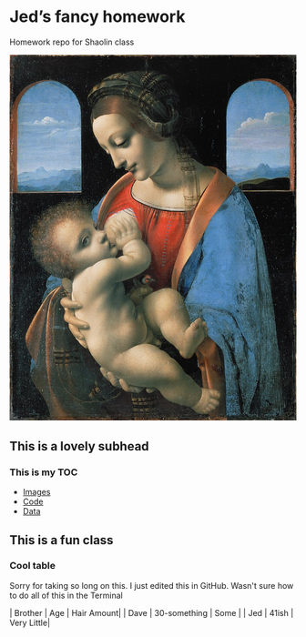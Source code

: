 # Jed’s fancy homework

Homework repo for Shaolin class

![/images/Leonardo_da_Vinci_attributed_-_Madonna_Litta.jpg][image-1]

## This is a lovely subhead

### This is my TOC

- [Images][1]
- [Code][2]
- [Data][3]

[1]:	/images "Images"
[2]:	/code
[3]:	/data

[image-1]:	/images/Leonardo_da_Vinci_attributed_-_Madonna_Litta.jpg

## This is a fun class

### Cool table

Sorry for taking so long on this.  I just edited this in GitHub. Wasn't sure how to do all of this in the Terminal

| Brother | Age | Hair Amount|
| Dave | 30-something | Some |
| Jed | 41ish | Very Little|

